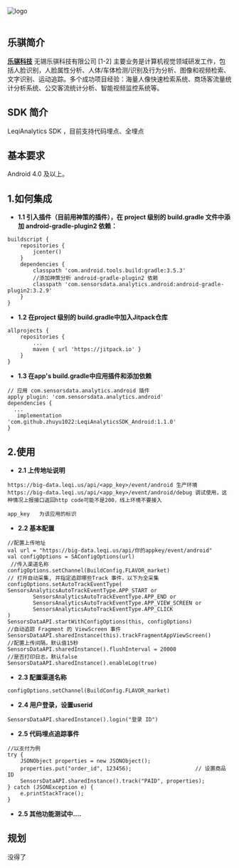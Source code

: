 ![logo](https://ss1.bdstatic.com/70cFuXSh_Q1YnxGkpoWK1HF6hhy/it/u=1371754600,2168804107&fm=15&gp=0.jpg)
<br><br>

## 乐骐简介

[**乐骐科技**](https://www.leqi.us/)
无锡乐骐科技有限公司 [1-2]  主要业务是计算机视觉领域研发工作，包括人脸识别，人脸属性分析、人体/车体检测/识别及行为分析、图像和视频检索、文字识别、运动追踪。多个成功项目经验：海量人像快速检索系统、商场客流量统计分析系统、公交客流统计分析、智能视频监控系统等。

## SDK 简介

LeqiAnalytics SDK ，目前支持代码埋点、全埋点
## 基本要求
Android 4.0 及以上。


## 1.如何集成


- **1.1 引入插件（目前用神策的插件），在 project 级别的 build.gradle 文件中添加 android-gradle-plugin2 依赖：**

```
buildscript {
    repositories {
        jcenter()
    }
    dependencies {
        classpath 'com.android.tools.build:gradle:3.5.3'
        //添加神策分析 android-gradle-plugin2 依赖
        classpath 'com.sensorsdata.analytics.android:android-gradle-plugin2:3.2.9'
    }
}
```
- **1.2 在project 级别的 build.gradle中加入Jitpack仓库**

```
allprojects {
    repositories {
        ...
        maven { url 'https://jitpack.io' }
    }
}
```

- **1.3 在app's build.gradle中应用插件和添加依赖**

```
// 应用 com.sensorsdata.analytics.android 插件
apply plugin: 'com.sensorsdata.analytics.android'
dependencies {
  ...
   implementation 'com.github.zhuyu1022:LeqiAnalyticsSDK_Android:1.1.0'
}
```


## 2.使用

- **2.1 上传地址说明**

```
https://big-data.leqi.us/api/<app_key>/event/android 生产环境
https://big-data.leqi.us/api/<app_key>/event/android/debug 调试使用，这种情况上报接口返回http code可能不是200，线上环境不要接入

app_key   为该应用的标识
```

- **2.2 基本配置**

```
//配置上传地址
val url = "https://big-data.leqi.us/api/你的appkey/event/android"
val configOptions = SAConfigOptions(url)
 //传入渠道名称
configOptions.setChannel(BuildConfig.FLAVOR_market)
// 打开自动采集, 并指定追踪哪些Track 事件，以下为全采集
configOptions.setAutoTrackEventType(
SensorsAnalyticsAutoTrackEventType.APP_START or
        SensorsAnalyticsAutoTrackEventType.APP_END or
        SensorsAnalyticsAutoTrackEventType.APP_VIEW_SCREEN or
        SensorsAnalyticsAutoTrackEventType.APP_CLICK
)
SensorsDataAPI.startWithConfigOptions(this, configOptions)
//自动追踪 Fragment 的 ViewScreen 事件
SensorsDataAPI.sharedInstance(this).trackFragmentAppViewScreen()
//配置上传间隔，默认值15秒
SensorsDataAPI.sharedInstance().flushInterval = 20000
//是否打印日志，默认false
SensorsDataAPI.sharedInstance().enableLog(true)

```

- **2.3 配置渠道名称**

```
configOptions.setChannel(BuildConfig.FLAVOR_market)

```

- **2.4 用户登录，设置userid**

```
SensorsDataAPI.sharedInstance().login("登录 ID")

```
- **2.5 代码埋点追踪事件**

```
//以支付为例
try {
    JSONObject properties = new JSONObject();
    properties.put("order_id", 123456);                    // 设置商品 ID
    SensorsDataAPI.sharedInstance().track("PAID", properties);
} catch (JSONException e) {
    e.printStackTrace();
}
```

- **2.5 其他功能测试中....**


## 规划

没得了
